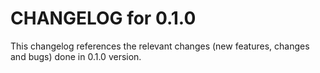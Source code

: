 # CHANGELOG for 0.1.0

This changelog references the relevant changes (new features, changes and bugs) done in 0.1.0 version.

